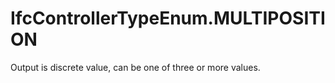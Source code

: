 IfcControllerTypeEnum.MULTIPOSITION
===================================
Output is discrete value, can be one of three or more values.


